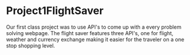 # Project1FlightSaver
Our first class project was to use API's to come up with a every problem solving webpage. The flight saver features three API's, one for flight, weather and currency exchange making it easier for the traveler on a one stop shopping level. 

